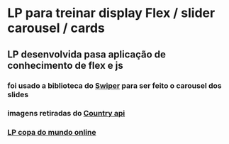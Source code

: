 <h1> LP para treinar display Flex / slider carousel / cards </h1>

<h2> LP desenvolvida pasa aplicação de conhecimento de flex e js </h2>
<h3> foi usado a biblioteca do <a href="https://swiperjs.com/">Swiper</a> para ser feito o carousel dos slides</h3>
<h3> imagens retiradas do <a href="https://countryflagsapi.com/">Country api</a>
<h3><a href="https://hobyn.github.io/copa-do-mundo/">LP copa do mundo online</a> </h3>

